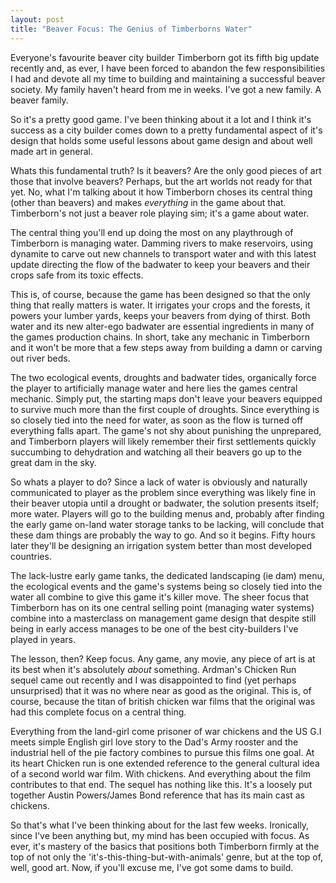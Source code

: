 ```yaml
---
layout: post
title: "Beaver Focus: The Genius of Timberborns Water"
---
```


Everyone's favourite beaver city builder Timberborn got its fifth big update recently and, as ever, I have been forced to abandon the few responsibilities I had and devote all my time to building and maintaining a successful beaver society. My family haven't heard from me in weeks. I've got a new family. A beaver family.

So it's a pretty good game. I've been thinking about it a lot and I think it's success as a city builder comes down to a pretty fundamental aspect of it's design that holds some useful lessons about game design and about well made art in general.

Whats this fundamental truth? Is it beavers? Are the only good pieces of art those that involve beavers? Perhaps, but the art worlds not ready for that yet. No, what I'm talking about it how Timberborn choses its central thing (other than beavers) and makes *everything* in the game about that. Timberborn's not just a beaver role playing sim; it's a game about water.

The central thing you'll end up doing the most on any playthrough of Timberborn is managing water. Damming rivers to make reservoirs, using dynamite to carve out new channels to transport water and with this latest update directing the flow of the badwater to keep your beavers and their crops safe from its toxic effects.

This is, of course, because the game has been designed so that the only thing that really matters is water. It irrigates your crops and the forests, it powers your lumber yards, keeps your beavers from dying of thirst. Both water and its new alter-ego badwater are essential ingredients in many of the games production chains. In short, take any mechanic in Timberborn and it won't be more that a few steps away from building a damn or carving out river beds.

The two ecological events, droughts and badwater tides, organically force the player to artificially manage water and here lies the games central mechanic. Simply put, the starting maps don't leave your beavers equipped to survive much more than the first couple of droughts. Since everything is so closely tied into the need for water, as soon as the flow is turned off everything falls apart. The game's not shy about punishing the unprepared, and Timberborn players will likely remember their first settlements quickly succumbing to dehydration and watching all their beavers go up to the great dam in the sky.

So whats a player to do? Since a lack of water is obviously and naturally communicated to player as the problem since everything was likely fine in their beaver utopia until a drought or badwater, the solution presents itself; more water. Players will go to the building menus and, probably after finding the early game on-land water storage tanks to be lacking, will conclude that these dam things are probably the way to go. And so it begins. Fifty hours later they'll be designing an irrigation system better than most developed countries.

The lack-lustre early game tanks, the dedicated landscaping (ie dam) menu, the ecological events and the game's systems being so closely tied into the water all combine to give this game it's killer move. The sheer focus that Timberborn has on its one central selling point (managing water systems) combine into a masterclass on management game design that despite still being in early access manages to be one of the best city-builders I've played in years.

The lesson, then? Keep focus. Any game, any movie, any piece of art is at its best when it's absolutely *about* something. Ardman's Chicken Run sequel came out recently and I was disappointed to find (yet perhaps unsurprised) that it was no where near as good as the original. This is, of course, because the titan of british chicken war films that the original was had this complete focus on a central thing.

Everything from the land-girl come prisoner of war chickens and the US G.I meets simple English girl love story to the Dad's Army rooster and the industrial hell of the pie factory combines to pursue this films one goal. At its heart Chicken run is one extended reference to the general cultural idea of a second world war film. With chickens. And everything about the film contributes to that end. The sequel has nothing like this. It's a loosely put together Austin Powers/James Bond reference that has its main cast as chickens.

So that's what I've been thinking about for the last few weeks. Ironically, since I've been anything but, my mind has been occupied with focus. As ever, it's mastery of the basics that positions both Timberborn firmly at the top of not only the 'it's-this-thing-but-with-animals' genre, but at the top of, well, good art. Now, if you'll excuse me, I've got some dams to build.